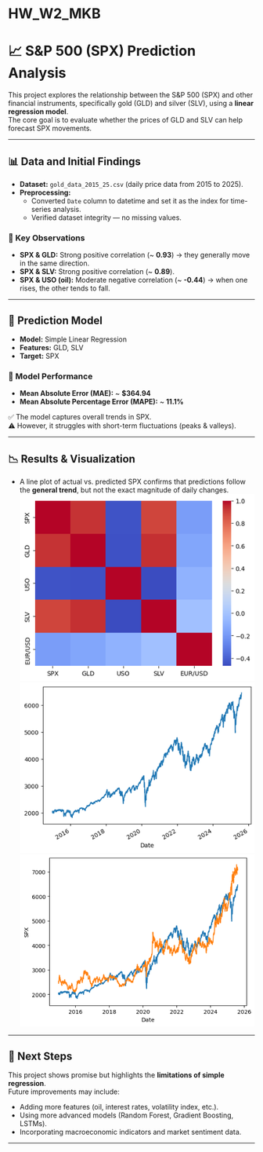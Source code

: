 # HW_W2_MKB
# 📈 S&P 500 (SPX) Prediction Analysis

This project explores the relationship between the S&P 500 (SPX) and other financial instruments, specifically gold (GLD) and silver (SLV), using a **linear regression model**.  
The core goal is to evaluate whether the prices of GLD and SLV can help forecast SPX movements.

---

## 📊 Data and Initial Findings

- **Dataset:** `gold_data_2015_25.csv` (daily price data from 2015 to 2025).  
- **Preprocessing:**
  - Converted `Date` column to datetime and set it as the index for time-series analysis.  
  - Verified dataset integrity — no missing values.  

### 🔑 Key Observations
- **SPX & GLD:** Strong positive correlation (~ **0.93**) → they generally move in the same direction.  
- **SPX & SLV:** Strong positive correlation (~ **0.89**).  
- **SPX & USO (oil):** Moderate negative correlation (~ **-0.44**) → when one rises, the other tends to fall.  

---

## 🤖 Prediction Model

- **Model:** Simple Linear Regression  
- **Features:** GLD, SLV  
- **Target:** SPX  

### 📐 Model Performance
- **Mean Absolute Error (MAE):** ~ **$364.94**  
- **Mean Absolute Percentage Error (MAPE):** ~ **11.1%**  

✅ The model captures overall trends in SPX.  
⚠️ However, it struggles with short-term fluctuations (peaks & valleys).

---

## 📉 Results & Visualization

- A line plot of actual vs. predicted SPX confirms that predictions follow the **general trend**, but not the exact magnitude of daily changes.  
![alt text](image-1.png)
![alt text](image-2.png)
![alt text](image-3.png)
---

## 🚀 Next Steps

This project shows promise but highlights the **limitations of simple regression**.  
Future improvements may include:  
- Adding more features (oil, interest rates, volatility index, etc.).  
- Using more advanced models (Random Forest, Gradient Boosting, LSTMs).  
- Incorporating macroeconomic indicators and market sentiment data.  

---





